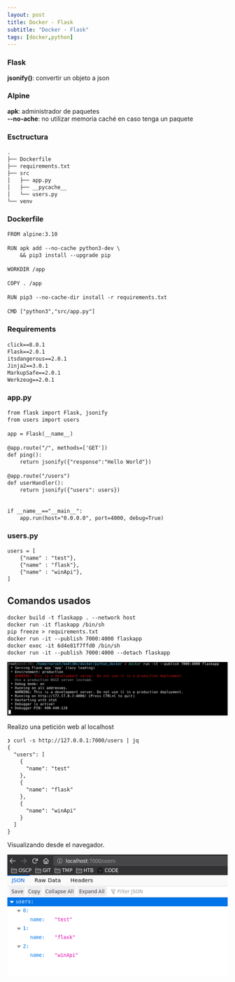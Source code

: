 ```yaml
---
layout: post
title: Docker - Flask
subtitle: "Docker - Flask"
tags: [docker,python]
---
```


### Flask

**jsonify()**: convertir un objeto a json

### Alpine

**apk**: administrador de paquetes  
**--no-ache**: no utilizar memoria caché en caso tenga un paquete

### Esctructura

```
.
├── Dockerfile
├── requirements.txt
├── src
│   ├── app.py
│   ├── __pycache__
│   └── users.py
└── venv
```

### Dockerfile

```
FROM alpine:3.10

RUN apk add --no-cache python3-dev \
    && pip3 install --upgrade pip

WORKDIR /app

COPY . /app

RUN pip3 --no-cache-dir install -r requirements.txt

CMD ["python3","src/app.py"]
```

### Requirements

```
click==8.0.1
Flask==2.0.1
itsdangerous==2.0.1
Jinja2==3.0.1
MarkupSafe==2.0.1
Werkzeug==2.0.1
```

### app.py

```
from flask import Flask, jsonify
from users import users

app = Flask(__name__)

@app.route("/", methods=['GET'])
def ping():
    return jsonify({"response":"Hello World"})

@app.route("/users")
def userHandler():
    return jsonify({"users": users})


if __name__=="__main__":
    app.run(host="0.0.0.0", port=4000, debug=True)
```

### users.py

```
users = [
    {"name" : "test"},
    {"name" : "flask"},
    {"name" : "winApi"},
]
```

## Comandos usados

```
docker build -t flaskapp . --network host
docker run -it flaskapp /bin/sh
pip freeze > requirements.txt
docker run -it --publish 7000:4000 flaskapp
docker exec -it 6d4e81f7ffd0 /bin/sh
docker run -it --publish 7000:4000 --detach flaskapp
```

![dockerrun](../assets/imgs/dflask/dockerrun.png)

Realizo una petición web al localhost

```
❯ curl -s http://127.0.0.1:7000/users | jq
{
  "users": [
    {
      "name": "test"
    },
    {
      "name": "flask"
    },
    {
      "name": "winApi"
    }
  ]
}
```

Visualizando desde el navegador.

![web](../assets/imgs/dflask/web.png)
